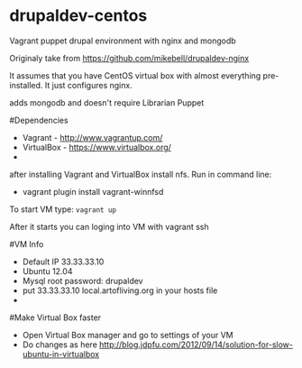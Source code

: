 drupaldev-centos
==========

Vagrant puppet drupal environment with nginx and mongodb

Originaly take from https://github.com/mikebell/drupaldev-nginx

It assumes that you have CentOS virtual box with almost everything pre-installed. It just configures nginx. 

adds mongodb and doesn't require Librarian Puppet

#Dependencies
* Vagrant - http://www.vagrantup.com/
* VirtualBox - https://www.virtualbox.org/
* 

after installing Vagrant and VirtualBox install nfs. Run in command line:
* vagrant plugin install vagrant-winnfsd

To start VM type:
`vagrant up`

After it starts you can loging into VM with
vagrant ssh

#VM Info
* Default IP 33.33.33.10
* Ubuntu 12.04
* Mysql root password: drupaldev
* put 33.33.33.10 local.artofliving.org in your hosts file  
* 

#Make Virtual Box faster
* Open Virtual Box manager and go to settings of your VM
* Do changes as here http://blog.jdpfu.com/2012/09/14/solution-for-slow-ubuntu-in-virtualbox